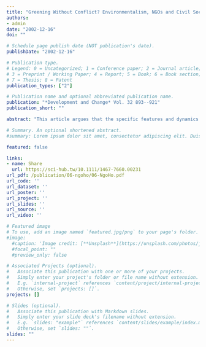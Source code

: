 ```yaml
---
title: "Greening Without Conflict? Environmentalism, NGOs and Civil Society in China"
authors:
- admin
date: "2002-12-16"
doi: ""

# Schedule page publish date (NOT publication's date).
publishDate: "2002-12-16"

# Publication type.
# Legend: 0 = Uncategorized; 1 = Conference paper; 2 = Journal article;
# 3 = Preprint / Working Paper; 4 = Report; 5 = Book; 6 = Book section;
# 7 = Thesis; 8 = Patent
publication_types: ["2"]

# Publication name and optional abbreviated publication name.
publication: "*Development and Change* Vol. 32 893--921"
publication_short: ""

abstract: "This article argues that the specific features and dynamics of China’s environmentalism can be attributed to two factors: the ‘greening’ of the Chinese state at the time when environmentalism emerged, and the alternating politics of toleration and strict control of social organizations. As a result, environmentalism has developed in a gradual way, encompassing the various forms of ‘green’ NGOs that we see in the West and the ex–socialist states of Eastern and Central Europe. Yet, on the other hand, environmentalism was also robbed of the opportunity, as well as the immediate urgency, to openly confront the government. This is where it deviates from environmentalism in the West and the former Eastern–bloc countries."

# Summary. An optional shortened abstract.
#summary: Lorem ipsum dolor sit amet, consectetur adipiscing elit. Duis posuere tellus ac convallis placerat. Proin tincidunt magna sed ex sollicitudin condimentum.

featured: false

links:
- name: Share
  url: https://sci-hub.tw/10.1111/1467-7660.00231
url_pdf: /publication/06-ngoho/06-NgoHo.pdf
url_code: ''
url_dataset: ''
url_poster: ''
url_project: ''
url_slides: ''
url_source: ''
url_video: ''

# Featured image
# To use, add an image named `featured.jpg/png` to your page's folder. 
#image:
  #caption: 'Image credit: [**Unsplash**](https://unsplash.com/photos/jdD8gXaTZsc)'
  #focal_point: ""
  #preview_only: false

# Associated Projects (optional).
#   Associate this publication with one or more of your projects.
#   Simply enter your project's folder or file name without extension.
#   E.g. `internal-project` references `content/project/internal-project/index.md`.
#   Otherwise, set `projects: []`.
projects: []

# Slides (optional).
#   Associate this publication with Markdown slides.
#   Simply enter your slide deck's filename without extension.
#   E.g. `slides: "example"` references `content/slides/example/index.md`.
#   Otherwise, set `slides: ""`.
slides: ""
---
```

